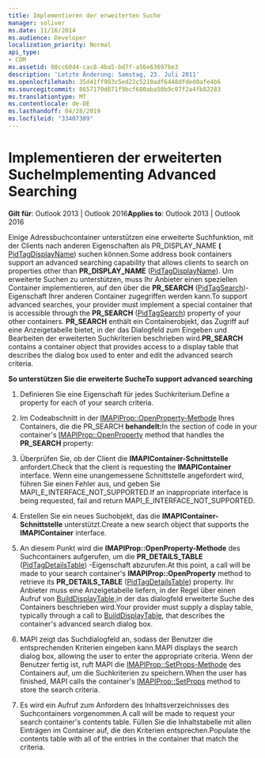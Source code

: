 ```yaml
---
title: Implementieren der erweiterten Suche
manager: soliver
ms.date: 11/16/2014
ms.audience: Developer
localization_priority: Normal
api_type:
- COM
ms.assetid: 08cc60d4-cac8-4ba5-bd7f-a56e63697be3
description: 'Letzte Änderung: Samstag, 23. Juli 2011'
ms.openlocfilehash: 35d41ff903c5ed22c5210adf6448dfded0afe4b6
ms.sourcegitcommit: 8657170d071f9bcf680aba50b9c07f2a4fb82283
ms.translationtype: MT
ms.contentlocale: de-DE
ms.lasthandoff: 04/28/2019
ms.locfileid: "33407389"
---
```

# <a name="implementing-advanced-searching"></a><span data-ttu-id="5f446-103">Implementieren der erweiterten Suche</span><span class="sxs-lookup"><span data-stu-id="5f446-103">Implementing Advanced Searching</span></span>

  
  
<span data-ttu-id="5f446-104">**Gilt für**: Outlook 2013 | Outlook 2016</span><span class="sxs-lookup"><span data-stu-id="5f446-104">**Applies to**: Outlook 2013 | Outlook 2016</span></span> 
  
<span data-ttu-id="5f446-105">Einige Adressbuchcontainer unterstützen eine erweiterte Suchfunktion, mit der Clients nach anderen Eigenschaften als PR_DISPLAY_NAME **(** [PidTagDisplayName](pidtagdisplayname-canonical-property.md)) suchen können.</span><span class="sxs-lookup"><span data-stu-id="5f446-105">Some address book containers support an advanced searching capability that allows clients to search on properties other than **PR_DISPLAY_NAME** ([PidTagDisplayName](pidtagdisplayname-canonical-property.md)).</span></span> <span data-ttu-id="5f446-106">Um erweiterte Suchen zu unterstützen, muss Ihr Anbieter einen speziellen Container implementieren, auf den über die **PR_SEARCH** ([PidTagSearch](pidtagsearch-canonical-property.md))-Eigenschaft Ihrer anderen Container zugegriffen werden kann.</span><span class="sxs-lookup"><span data-stu-id="5f446-106">To support advanced searches, your provider must implement a special container that is accessible through the **PR_SEARCH** ([PidTagSearch](pidtagsearch-canonical-property.md)) property of your other containers.</span></span> <span data-ttu-id="5f446-107">**PR_SEARCH** enthält ein Containerobjekt, das Zugriff auf eine Anzeigetabelle bietet, in der das Dialogfeld zum Eingeben und Bearbeiten der erweiterten Suchkriterien beschrieben wird.</span><span class="sxs-lookup"><span data-stu-id="5f446-107">**PR_SEARCH** contains a container object that provides access to a display table that describes the dialog box used to enter and edit the advanced search criteria.</span></span> 
  
 <span data-ttu-id="5f446-108">**So unterstützen Sie die erweiterte Suche**</span><span class="sxs-lookup"><span data-stu-id="5f446-108">**To support advanced searching**</span></span>
  
1. <span data-ttu-id="5f446-109">Definieren Sie eine Eigenschaft für jedes Suchkriterium.</span><span class="sxs-lookup"><span data-stu-id="5f446-109">Define a property for each of your search criteria.</span></span>
    
2. <span data-ttu-id="5f446-110">Im Codeabschnitt in der [IMAPIProp::OpenProperty-Methode](imapiprop-openproperty.md) Ihres Containers, die die PR_SEARCH **behandelt:**</span><span class="sxs-lookup"><span data-stu-id="5f446-110">In the section of code in your container's [IMAPIProp::OpenProperty](imapiprop-openproperty.md) method that handles the **PR_SEARCH** property:</span></span> 
    
1. <span data-ttu-id="5f446-111">Überprüfen Sie, ob der Client die **IMAPIContainer-Schnittstelle** anfordert.</span><span class="sxs-lookup"><span data-stu-id="5f446-111">Check that the client is requesting the **IMAPIContainer** interface.</span></span> <span data-ttu-id="5f446-112">Wenn eine unangemessene Schnittstelle angefordert wird, führen Sie einen Fehler aus, und geben Sie MAPI_E_INTERFACE_NOT_SUPPORTED.</span><span class="sxs-lookup"><span data-stu-id="5f446-112">If an inappropriate interface is being requested, fail and return MAPI_E_INTERFACE_NOT_SUPPORTED.</span></span> 
    
2. <span data-ttu-id="5f446-113">Erstellen Sie ein neues Suchobjekt, das die **IMAPIContainer-Schnittstelle** unterstützt.</span><span class="sxs-lookup"><span data-stu-id="5f446-113">Create a new search object that supports the **IMAPIContainer** interface.</span></span> 
    
3. <span data-ttu-id="5f446-114">An diesem Punkt wird die **IMAPIProp::OpenProperty-Methode** des Suchcontainers aufgerufen, um die **PR_DETAILS_TABLE** ([PidTagDetailsTable](pidtagdetailstable-canonical-property.md)) -Eigenschaft abzurufen.</span><span class="sxs-lookup"><span data-stu-id="5f446-114">At this point, a call will be made to your search container's **IMAPIProp::OpenProperty** method to retrieve its **PR_DETAILS_TABLE** ([PidTagDetailsTable](pidtagdetailstable-canonical-property.md)) property.</span></span> <span data-ttu-id="5f446-115">Ihr Anbieter muss eine Anzeigetabelle liefern, in der Regel über einen Aufruf von [BuildDisplayTable,](builddisplaytable.md)in der das dialogfeld erweiterte Suche des Containers beschrieben wird.</span><span class="sxs-lookup"><span data-stu-id="5f446-115">Your provider must supply a display table, typically through a call to [BuildDisplayTable](builddisplaytable.md), that describes the container's advanced search dialog box.</span></span>
    
4. <span data-ttu-id="5f446-116">MAPI zeigt das Suchdialogfeld an, sodass der Benutzer die entsprechenden Kriterien eingeben kann.</span><span class="sxs-lookup"><span data-stu-id="5f446-116">MAPI displays the search dialog box, allowing the user to enter the appropriate criteria.</span></span> <span data-ttu-id="5f446-117">Wenn der Benutzer fertig ist, ruft MAPI die [IMAPIProp::SetProps-Methode](imapiprop-setprops.md) des Containers auf, um die Suchkriterien zu speichern.</span><span class="sxs-lookup"><span data-stu-id="5f446-117">When the user has finished, MAPI calls the container's [IMAPIProp::SetProps](imapiprop-setprops.md) method to store the search criteria.</span></span> 
    
5. <span data-ttu-id="5f446-118">Es wird ein Aufruf zum Anfordern des Inhaltsverzeichnisses des Suchcontainers vorgenommen.</span><span class="sxs-lookup"><span data-stu-id="5f446-118">A call will be made to request your search container's contents table.</span></span> <span data-ttu-id="5f446-119">Füllen Sie die Inhaltstabelle mit allen Einträgen im Container auf, die den Kriterien entsprechen.</span><span class="sxs-lookup"><span data-stu-id="5f446-119">Populate the contents table with all of the entries in the container that match the criteria.</span></span>
    

